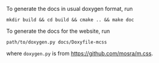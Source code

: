 To generate the docs in usual doxygen format, run
```
mkdir build && cd build && cmake .. && make doc
```

To generate the docs for the website, run
```
path/to/doxygen.py docs/Doxyfile-mcss
```
where `doxygen.py` is from https://github.com/mosra/m.css.
